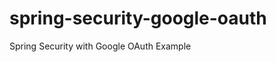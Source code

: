 spring-security-google-oauth
============================

Spring Security with Google OAuth Example
